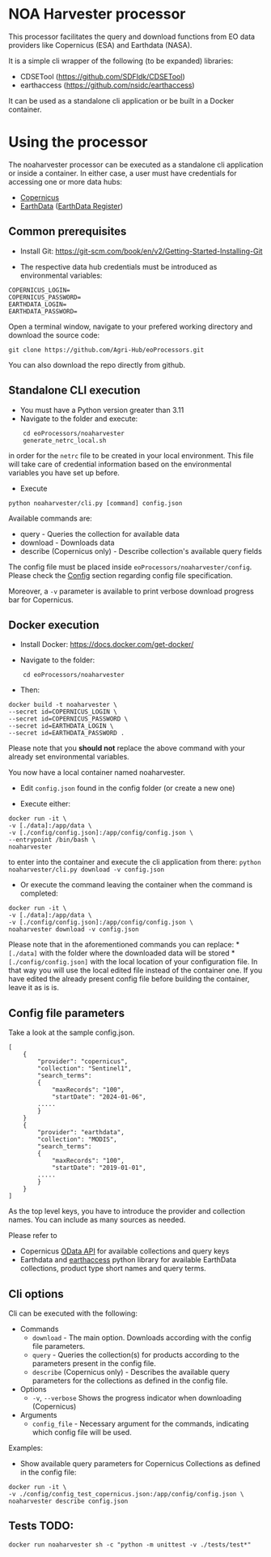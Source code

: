 # NOA Harvester processor
This processor facilitates the query and download functions from EO data providers like Copernicus (ESA) and Earthdata (NASA).

It is a simple cli wrapper of the following (to be expanded) libraries:
- CDSETool (https://github.com/SDFIdk/CDSETool)
- earthaccess (https://github.com/nsidc/earthaccess)

It can be used as a standalone cli application or be built in a Docker container.

# Using the processor
The noaharvester processor can be executed as a standalone cli application or inside a container. 
In either case, a user must have credentials for accessing one or more data hubs:
- [Copernicus]
- [EarthData] ([EarthData Register])

## Common prerequisites

- Install Git:  https://git-scm.com/book/en/v2/Getting-Started-Installing-Git

- The respective data hub credentials must be introduced as environmental variables:
```
COPERNICUS_LOGIN=
COPERNICUS_PASSWORD=
EARTHDATA_LOGIN=
EARTHDATA_PASSWORD=
```

Open a terminal window, navigate to your prefered working directory and download the source code:

```
git clone https://github.com/Agri-Hub/eoProcessors.git
```

You can also download the repo directly from github.

## Standalone CLI execution

- You must have a Python version greater than 3.11
- Navigate to the folder and execute:

```
    cd eoProcessors/noaharvester
    generate_netrc_local.sh
```
  in order for the `netrc` file to be created in your local environment. This file will take care of credential information based on the environmental variables you have set up before.

-  Execute
```
python noaharvester/cli.py [command] config.json
```

Available commands are:
- query - Queries the collection for available data
- download - Downloads data
- describe (Copernicus only) - Describe collection's available query fields

The config file must be placed inside `eoProcessors/noaharvester/config`.
Please check the [Config](#Config-file-parameters) section regarding config file specification.

Moreover, a `-v` parameter is available to print verbose download progress bar for Copernicus.

## Docker execution

* Install Docker: https://docs.docker.com/get-docker/

* Navigate to the folder:

```
    cd eoProcessors/noaharvester
```

- Then:

```
docker build -t noaharvester \
--secret id=COPERNICUS_LOGIN \
--secret id=COPERNICUS_PASSWORD \
--secret id=EARTHDATA_LOGIN \
--secret id=EARTHDATA_PASSWORD .
```

Please note that you **should not** replace the above command with your already set environmental variables.

You now have a local container named noaharvester.


* Edit `config.json` found in the config folder (or create a new one)

* Execute either:

```
docker run -it \
-v [./data]:/app/data \
-v [./config/config.json]:/app/config/config.json \
--entrypoint /bin/bash \
noaharvester
```

to enter into the container and execute the cli application from there:
`python noaharvester/cli.py download -v config.json`

* Or execute the command leaving the container when the command is completed:

```
docker run -it \
-v [./data]:/app/data \
-v [./config/config.json]:/app/config/config.json \
noaharvester download -v config.json
```

Please note that in the aforementioned commands you can replace:
    * `[./data]` with the folder where the downloaded data will be stored
    * `[./config/config.json]` with the local location of your configuration file. In that way you will use the local edited file instead of the container one. If you have edited the already present config file before building the container, leave it as is is.


## Config file parameters
Take a look at the sample config.json. 
```
[
    {
        "provider": "copernicus",
        "collection": "Sentinel1",
        "search_terms":        
        {
            "maxRecords": "100",
            "startDate": "2024-01-06",
        .....
        }
    }
    {
        "provider": "earthdata",
        "collection": "MODIS",
        "search_terms":
        {
            "maxRecords": "100",
            "startDate": "2019-01-01",
        .....
        }
    }        
]
```
As the top level keys, you have to introduce the provider and collection names. You can include as many sources as needed.

Please refer to
- Copernicus [OData API] for available collections and query keys
- Earthdata and [earthaccess] python library for available EarthData collections, product type short names and query terms.

## Cli options
Cli can be executed with the following:

- Commands
    * `download` - The main option. Downloads according with the config file parameters.
    * `query` - Queries the collection(s) for products according to the parameters present in the config file.
    * `describe` (Copernicus only) - Describes the available query parameters for the collections as defined in the config file.
- Options
    * `-v`, `--verbose` Shows the progress indicator when downloading (Copernicus)
- Arguments
    * `config_file` - Necessary argument for the commands, indicating which config file will be used.

Examples:
* Show available query parameters for Copernicus Collections as defined in the config file:

```
docker run -it \
-v ./config/config_test_copernicus.json:/app/config/config.json \
noaharvester describe config.json
```


## Tests **TODO:**


```
docker run noaharvester sh -c "python -m unittest -v ./tests/test*"
```

[Copernicus]: https://dataspace.copernicus.eu/
[OData API]: https://documentation.dataspace.copernicus.eu/APIs/OData.html
[EarthData]: https://www.earthdata.nasa.gov/
[earthaccess]: https://earthaccess.readthedocs.io/en/stable/
[EarthData Register]: https://www.earthdata.nasa.gov/eosdis/science-system-description/eosdis-components/earthdata-login